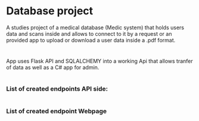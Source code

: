 # Database project
A studies project of a medical database (Medic system) that holds users data and scans inside and allows to connect to it by a request or an provided app to upload or download a user data inside a .pdf format.

#
App uses Flask API and SQLALCHEMY into a working Api that allows tranfer of data as well as a C# app for admin.

#

### List of created endpoints API side:

#

### List of created endpoint Webpage
